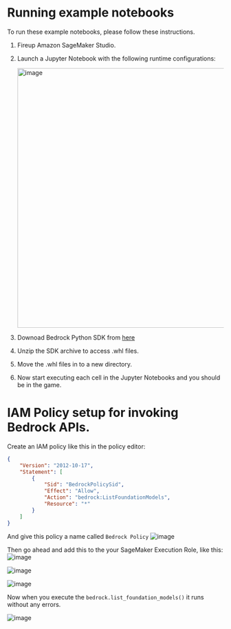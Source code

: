 # Running example notebooks

To run these example notebooks, please follow these instructions.
1. Fireup Amazon SageMaker Studio.
2. Launch a Jupyter Notebook with the following runtime configurations:
   
   <img width="603" alt="image" src="https://github.com/RedisVentures/aws-redis-bedrock-stack/assets/6223831/49b9ae69-ac60-4451-b323-6510c5c91149">
3. Downoad Bedrock Python SDK from [here](https://d2eo22ngex1n9g.cloudfront.net/Documentation/SDK/bedrock-python-sdk.zip)
4. Unzip the SDK archive to access .whl files.
5. Move the .whl files in to a new directory.
6. Now start executing each cell in the Jupyter Notebooks and you should be in the game.

# IAM Policy setup for invoking Bedrock APIs.
Create an IAM policy like this in the policy editor:
```JSON
{
    "Version": "2012-10-17",
    "Statement": [
        {
            "Sid": "BedrockPolicySid",
            "Effect": "Allow",
            "Action": "bedrock:ListFoundationModels",
            "Resource": "*"
        }
    ]
}
```

And give this policy a name called `Bedrock Policy`
![image](https://github.com/RedisVentures/aws-redis-bedrock-stack/assets/6223831/a646983f-84d9-41a9-970f-c694722ed1a6)

Then go ahead and add this to the your SageMaker Execution Role, like this:
![image](https://github.com/RedisVentures/aws-redis-bedrock-stack/assets/6223831/b235ea64-30d7-4574-bc6e-62e382130805)

![image](https://github.com/RedisVentures/aws-redis-bedrock-stack/assets/6223831/c955ece4-f236-4bd8-a054-e85f9259a4fc)

![image](https://github.com/RedisVentures/aws-redis-bedrock-stack/assets/6223831/8fea975b-345b-4992-86cd-1bed23be7b5c)

Now when you execute the `bedrock.list_foundation_models()` it runs without any errors.

![image](https://github.com/RedisVentures/aws-redis-bedrock-stack/assets/6223831/42957a05-33c5-4f7c-bd59-5bba6d73767d)

